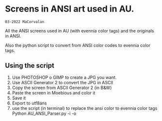 # Screens in ANSI art used in AU.

`03-2022 MaCorvalan`

All the ANSI screens used in AU (with evennia color tags) and the originals
in ANSI.

Also the python script to convert from ANSI color codes to evennia color tags.

## Using the script

1. Use PHOTOSHOP o GIMP to create a JPG you want.
2. Use ASCII Generator 2 to convert the JPG in ASCII
3. Copy the screen from ASCII Generator 2 (in B&W)
4. Paste the screen in Moebious and color it
5. Save it
6. Export to utf8ans
7. use the script (in terminal) to replace the ansi color to evennia color tags
    Python AU_ANSI_Parser.py -i <inputfile> -o <outputfile>
